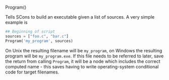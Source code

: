 
Program() 

Tells SCons to build an executable given a list of sources. A very simple example is 

```python 
## Beginning of script
sources = ["foo.c", "bar.c"]
Program('my_program', sources)
```

On Unix the resulting filename will be `my_program`, on Windows the resulting program will be `my_program.exe`. If this file needs to be referred to later, save the return from calling `Program`, it will be a node which includes the correct computed name - this saves having to write operating-system conditional code for target filenames.
